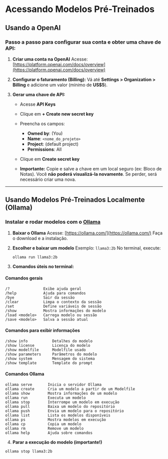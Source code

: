 # Acessando Modelos Pré-Treinados

## Usando a OpenAI

### Passo a passo para configurar sua conta e obter uma chave de API:

1. **Criar uma conta na OpenAI**
   Acesse: [https://platform.openai.com/docs/overview](https://platform.openai.com/docs/overview)

2. **Configurar o faturamento (Billing):**
   Vá até **Settings > Organization > Billing** e adicione um valor (mínimo de **US\$5**).

3. **Gerar uma chave de API:**

   - Acesse **API Keys**
   - Clique em **+ Create new secret key**
   - Preencha os campos:

     - **Owned by**: (You)
     - **Name**: `<nome_do_projeto>`
     - **Project**: (default project)
     - **Permissions**: All

   - Clique em **Create secret key**
   - **Importante:** Copie e salve a chave em um local seguro (ex: Bloco de Notas).
     Você **não poderá visualizá-la novamente**. Se perder, será necessário criar uma nova.

---

## Usando Modelos Pré-Treinados Localmente (Ollama)

### Instalar e rodar modelos com o [Ollama](https://ollama.com/)

1. **Baixar o Ollama**
   Acesse: [https://ollama.com/](https://ollama.com/)
   Faça o download e a instalação.

2. **Escolher e baixar um modelo**
   Exemplo: `llama3:2b`
   No terminal, execute:

   ```bash
   ollama run llama3:2b
   ```

3. **Comandos úteis no terminal:**

#### Comandos gerais

```
/?               Exibe ajuda geral
/help            Ajuda para comandos
/bye             Sair da sessão
/clear           Limpa o contexto da sessão
/set             Define variáveis de sessão
/show            Mostra informações do modelo
/load <modelo>   Carrega modelo ou sessão
/save <modelo>   Salva a sessão atual
```

#### Comandos para exibir informações

```
/show info           Detalhes do modelo
/show license        Licença do modelo
/show modelfile      Modelfile usado
/show parameters     Parâmetros do modelo
/show system         Mensagem do sistema
/show template       Template do prompt
```

#### Comandos Ollama

```
ollama serve       Inicia o servidor Ollama
ollama create      Cria um modelo a partir de um Modelfile
ollama show        Mostra informações de um modelo
ollama run         Executa um modelo
ollama stop        Interrompe um modelo em execução
ollama pull        Baixa um modelo do repositório
ollama push        Envia um modelo para o repositório
ollama list        Lista os modelos disponíveis
ollama ps          Mostra modelos em execução
ollama cp          Copia um modelo
ollama rm          Remove um modelo
ollama help        Ajuda sobre comandos
```

4. **Parar a execução do modelo (importante!)**

```bash
ollama stop llama3:2b
```
